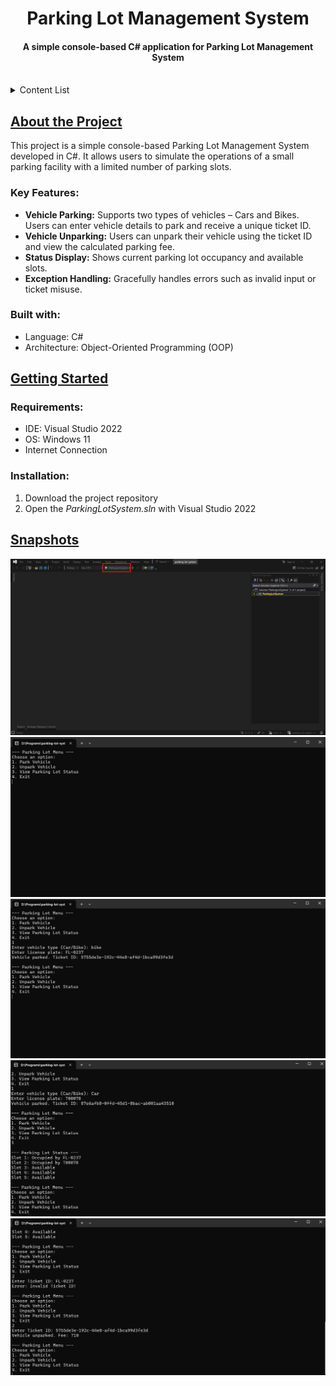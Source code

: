 <div id="readme-top" align="center">
    <h1>Parking Lot Management System</h1>
    <h4>A simple console-based C# application for Parking Lot Management System</h4>
    </br>
</div>

<div id="table-of-contents">
    <details>
    <summary>Content List</summary>
    <ul>
        <li>
        <a href="#about-the-project">About The Project</a>
        <ul>
            <li><a href="#built-with">Built With</a></li>
        </ul>
        </li>
        <li>
        <a href="#getting-started">Getting Started</a>
        <ul>
            <li><a href="#requirements">Requirements</a></li>
            <li><a href="#installation">Installation</a></li>
        </ul>
        </li>
        <li><a href="#snapshots">Snapshots</a></li>
    </ul>
    </details>
</div>

<div id="about-the-project">
    <h2><u>About the Project</u></h2>
    <p>This project is a simple console-based Parking Lot Management System developed in C#. It allows users to simulate the operations of a small parking facility with a limited number of parking slots.</p>
    <h3>Key Features:</h3>
    <ul>
        <li><b>Vehicle Parking:</b> Supports two types of vehicles – Cars and Bikes. Users can enter vehicle details to park and receive a unique ticket ID.</li>
        <li><b>Vehicle Unparking:</b> Users can unpark their vehicle using the ticket ID and view the calculated parking fee.</li>
        <li><b>Status Display:</b> Shows current parking lot occupancy and available slots.</li>
        <li><b>Exception Handling:</b> Gracefully handles errors such as invalid input or ticket misuse.</li>
    </ul>
    <div id="built-with">
        <h3>Built with:</h3>
        <ul>
            <li>Language: C#</li>
            <li>Architecture: Object-Oriented Programming (OOP)
        </ul>
    </div>
</div>

<div id="getting-started">
    <h2><u>Getting Started</u></h2>
    <div id="requirements">
        <h3>Requirements:</h3>
        <ul>
            <li>IDE: Visual Studio 2022</li>
            <li>OS: Windows 11</li>
            <li>Internet Connection</li>
        </ul>
    <div id="installation">
        <h3>Installation: </h3>
        <ol>
            <li>Download the project repository</li>
            <li>Open the <i>ParkingLotSystem.sln</i> with Visual Studio 2022</li>
        </ol>
    </div>
    </div>
</div>

<div id="snapshots">
    <h2><u>Snapshots</u></h2>
    <img src="Snapshots/pic1.png">
    <img src="Snapshots/pic2.png">
    <img src="Snapshots/pic3.png">
    <img src="Snapshots/pic4.png">
    <img src="Snapshots/pic5.png">
</div>